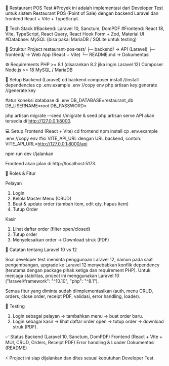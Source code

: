 📌 Restaurant POS Test
#Proyek ini adalah implementasi dari Developer Test untuk sistem Restaurant POS (Point of Sale) dengan backend Laravel dan frontend React + Vite + TypeScript.

🚀 Tech Stack
#Backend: Laravel 10, Sanctum, DomPDF
#Frontend: React 18, Vite, TypeScript, React Query, React Hook Form + Zod, Material UI
#Database: MySQL (bisa pakai MariaDB / SQLite untuk testing)

📂 Struktur Project
restaurant-pos-test/
 ├─ backend/   → API (Laravel)
 ├─ frontend/  → Web App (React + Vite)
 └─ README.md  → Dokumentasi

⚙️ Requirements
PHP >= 8.1 (disarankan 8.2 jika ingin Laravel 12)
Composer
Node.js >= 18
MySQL / MariaDB

🔧 Setup Backend (Laravel)
cd backend
composer install //install dependencies
cp .env.example .env //copy env 
php artisan key:generate //generate key

#atur koneksi database di .env
DB_DATABASE=restaurant_db
DB_USERNAME=root
DB_PASSWORD=

php artisan migrate --seed //migrate & seed
php artisan serve
API akan tersedia di http://127.0.0.1:8000.

💻 Setup Frontend (React + Vite)
cd frontend
npm install
cp .env.example .env //copy env
#isi VITE_API_URL dengan URL backend, contoh:
VITE_API_URL=http://127.0.0.1:8000/api

npm run dev //jalankan

Frontend akan jalan di http://localhost:5173.

👤 Roles & Fitur

Pelayan
1. Login
2. Kelola Master Menu (CRUD)
3. Buat & update order (tambah item, edit qty, hapus item)
4. Tutup Order

Kasir
1. Lihat daftar order (filter open/closed)
2. Tutup order
3. Menyelesaikan order -> Download struk (PDF)

📄 Catatan tentang Laravel 10 vs 12

Soal developer test meminta penggunaan Laravel 12, namun pada saat pengembangan, upgrade ke Laravel 12 menyebabkan konflik dependency (terutama dengan package pihak ketiga dan requirement PHP). Untuk menjaga stabilitas, project ini menggunakan Laravel 10 ("laravel/framework": "^10.10", "php": "^8.1").

Semua fitur yang diminta sudah diimplementasikan (auth, menu CRUD, orders, close order, receipt PDF, validasi, error handling, loader).

🧪 Testing
1. Login sebagai pelayan → tambahkan menu → buat order baru.
2. Login sebagai kasir → lihat daftar order open → tutup order → download struk (PDF).

✅ Status
 Backend (Laravel 10, Sanctum, DomPDF)
 Frontend (React + Vite + MUI, CRUD, Orders, Receipt PDF)
 Error handling & Loader
 Dokumentasi (README)

⚡ Project ini siap dijalankan dan dites sesuai kebutuhan Developer Test.
